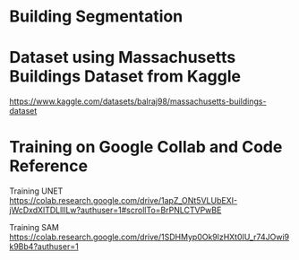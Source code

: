 # Building Segmentation

# Dataset using Massachusetts Buildings Dataset from Kaggle
https://www.kaggle.com/datasets/balraj98/massachusetts-buildings-dataset

# Training on Google Collab and Code Reference
Training UNET	https://colab.research.google.com/drive/1apZ_ONt5VLUbEXI-jWcDxdXlTDLlllLw?authuser=1#scrollTo=BrPNLCTVPwBE

Training SAM	https://colab.research.google.com/drive/1SDHMyp0Ok9lzHXt0IU_r74JOwi9k9Bb4?authuser=1
